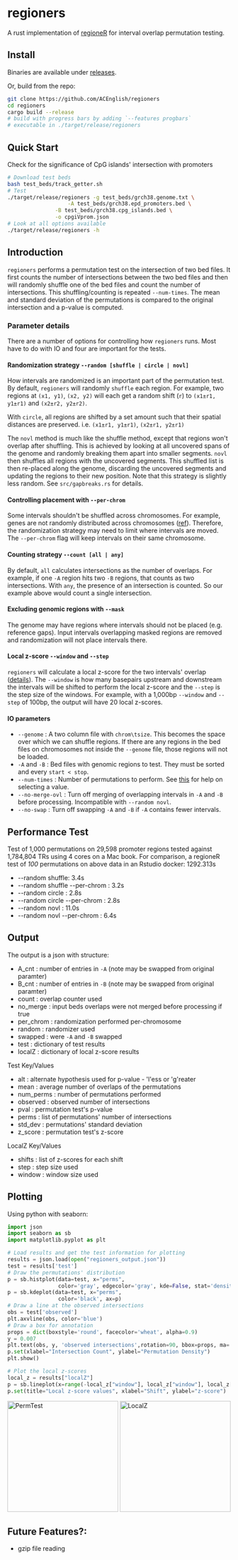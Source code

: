 # regioners
A rust implementation of [regioneR](https://academic.oup.com/bioinformatics/article/32/2/289/1744157) 
for interval overlap permutation testing.

## Install

Binaries are available under [releases](https://github.com/ACEnglish/regioners/releases). 

Or, build from the repo:
```bash
git clone https://github.com/ACEnglish/regioners
cd regioners
cargo build --release
# build with progress bars by adding `--features progbars`
# executable in ./target/release/regioners
```

## Quick Start

Check for the significance of CpG islands' intersection with promoters
```bash
# Download test beds
bash test_beds/track_getter.sh
# Test
./target/release/regioners -g test_beds/grch38.genome.txt \
		           -A test_beds/grch38.epd_promoters.bed \
			   -B test_beds/grch38.cpg_islands.bed \
			   -o cpgiVprom.json
# Look at all options available
./target/release/regioners -h
```

## Introduction

`regioners` performs a permutation test on the intersection of two bed files. It first counts the number of intersections
between the two bed files and then will randomly shuffle one of the bed files and count the number of intersections.
This shuffling/counting is repeated `--num-times`. The mean and standard deviation of the permutations is compared to the
original intersection and a p-value is computed.

### Parameter details
There are a number of options for controlling how `regioners` runs. Most have to do with IO and four are important for 
the tests.

#### Randomization strategy `--random [shuffle | circle | novl]`

How intervals are randomized is an important part of the permutation test. By default, `regioners` will randomly
`shuffle` each region. For example, two regions at `(x1, y1)`, `(x2, y2)` will each get a random shift (`r`) to 
`(x1±r1, y1±r1)` and `(x2±r2, y2±r2)`. 

With `circle`, all regions are shifted by a set amount such that their spatial distances are preserved. i.e. 
`(x1±r1, y1±r1)`, `(x2±r1, y2±r1)`

The `novl` method is much like the shuffle method, except that regions won't overlap after shuffling. This is achieved
by looking at all uncovered spans of the genome and randomly breaking them apart into smaller segments. `novl`
then shuffles all regions with the uncovered segments. This shuffled list is then re-placed along the genome,
discarding the uncovered segments and updating the regions to their new position. Note that this strategy is slightly
less random. See `src/gapbreaks.rs` for details.

#### Controlling placement with `--per-chrom`

Some intervals shouldn't be shuffled across chromosomes. For example, genes are not randomly
distributed across chromosomes ([ref](https://pubmed.ncbi.nlm.nih.gov/20642358/#:~:text=Genes%20are%20nonrandomly%20distributed%20in,genes%20with%20similar%20expression%20profiles.)).
Therefore, the randomization strategy may need to limit where intervals are moved. 
The `--per-chrom` flag will keep intervals on their same chromosome.

#### Counting strategy `--count [all | any]`

By default, `all` calculates intersections as the number of overlaps. For example, if one `-A` region hits two `-B` regions, 
that counts as two intersections. With `any`, the presence of an intersection is counted. So our example above would count 
a single intersection.

#### Excluding genomic regions with `--mask`
The genome may have regions where intervals should not be placed (e.g. reference gaps). Input intervals overlapping masked regions are removed and randomization will not place intervals there.

#### Local z-score `--window` and `--step`
`regioners` will calculate a local z-score for the two intervals' overlap
([details](https://www.bioconductor.org/packages/release/bioc/vignettes/regioneR/inst/doc/regioneR.html#local-z-score)).
The `--window` is how many basepairs upstream and downstream the intervals will be shifted to perform the local z-score and the
`--step` is the step size of the windows. For example, with a 1,000bp `--window` and `--step` of 100bp, the output will
have 20 local z-scores.

#### IO parameters
* `--genome` :  A two column file with `chrom\tsize`. This becomes the space over which we can shuffle regions. If there are any regions
in the bed files on chromosomes not inside the `--genome` file, those regions will not be loaded.
* `-A` and `-B` : Bed files with genomic regions to test. They must be sorted and every `start < stop`.
* `--num-times` : Number of permutations to perform. See [this](https://stats.stackexchange.com/questions/80025/required-number-of-permutations-for-a-permutation-based-p-value) for help on selecting a value.
* `--no-merge-ovl` : Turn off merging of overlapping intervals in `-A` and `-B` before processing. Incompatible with `--random novl`.
* `--no-swap` : Turn off swapping `-A` and `-B` if `-A` contains fewer intervals. 

## Performance Test

Test of 1,000 permutations on 29,598 promoter regions tested against 1,784,804 TRs using 4 cores on a Mac book.
For comparison, a regioneR test of *100* permutations on above data in an Rstudio docker: 1292.313s

- --random shuffle: 3.4s
- --random shuffle --per-chrom : 3.2s
- --random circle : 2.8s
- --random circle --per-chrom : 2.8s
- --random novl : 11.0s
- --random novl --per-chrom : 6.4s

## Output

The output is a json with structure:
- A_cnt : number of entries in `-A` (note may be swapped from original paramter)
- B_cnt : number of entries in `-B` (note may be swapped from original paramter)
- count : overlap counter used
- no_merge : input beds overlaps were not merged before processing if true
- per_chrom : randomization performed per-chromosome
- random : randomizer used
- swapped : were `-A` and `-B` swapped
- test : dictionary of test results
- localZ : dictionary of local z-score results

Test Key/Values
- alt : alternate hypothesis used for p-value - 'l'ess or 'g'reater
- mean : average number of overlaps of the permutations
- num_perms : number of permutations performed
- observed : observed number of intersections
- pval : permutation test's p-value
- perms : list of permutations' number of intersections
- std_dev : permutations' standard deviation
- z_score : permutation test's z-score

LocalZ Key/Values
- shifts : list of z-scores for each shift
- step : step size used
- window : window size used

## Plotting

Using python with seaborn:
```python
import json
import seaborn as sb
import matplotlib.pyplot as plt

# Load results and get the test information for plotting
results = json.load(open("regioners_output.json"))
test = results['test']
# Draw the permutations' distribution
p = sb.histplot(data=test, x="perms",
                color='gray', edgecolor='gray', kde=False, stat='density')
p = sb.kdeplot(data=test, x="perms",
                color='black', ax=p)
# Draw a line at the observed intersections
obs = test['observed']
plt.axvline(obs, color='blue')
# Draw a box for annotation
props = dict(boxstyle='round', facecolor='wheat', alpha=0.9)
y = 0.007
plt.text(obs, y, 'observed intersections',rotation=90, bbox=props, ma='center')
p.set(xlabel="Intersection Count", ylabel="Permutation Density")
plt.show()

# Plot the local z-scores
local_z = results["localZ"]
p = sb.lineplot(x=range(-local_z["window"], local_z["window"], local_z["step"]), y=local_z['shifts'])
p.set(title="Local z-score values", xlabel="Shift", ylabel="z-score")
```

<img src="https://raw.githubusercontent.com/ACEnglish/regioners/main/figs/example_plot.png" alt="PermTest" style="width:250px;">
<img src="https://raw.githubusercontent.com/ACEnglish/regioners/main/figs/example_zscore.png" alt="LocalZ" style="width:250px;">

## Future Features?:

- gzip file reading
